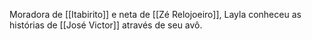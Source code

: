 Moradora de [[Itabirito]] e neta de [[Zé Relojoeiro]], Layla conheceu as histórias de [[José Victor]] através de seu avô.